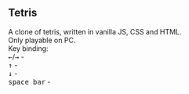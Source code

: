 ## Tetris
A clone of tetris, written in vanilla JS, CSS and HTML.  
Only playable on PC.  
Key binding:  
<kbd>←</kbd>/<kbd>→</kbd> -  
<kbd>↑</kbd> -  
<kbd>↓</kbd> -  
<kbd>space bar</kbd> -  

